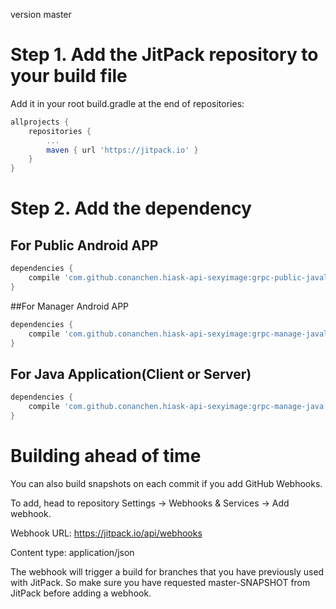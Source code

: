 
version master

# Step 1. Add the JitPack repository to your build file
Add it in your root build.gradle at the end of repositories:
```gradle
allprojects {
    repositories {
        ...
        maven { url 'https://jitpack.io' }
    }
}
```
	
# Step 2. Add the dependency
## For Public Android APP

```gradle
dependencies {
    compile 'com.github.conanchen.hiask-api-sexyimage:grpc-public-javalite:master-SNAPSHOT'
}
```
	
##For Manager Android APP

```gradle
dependencies {
    compile 'com.github.conanchen.hiask-api-sexyimage:grpc-manage-javalite:master-SNAPSHOT'
}
```
	
## For Java Application(Client or Server)
    
```gradle
dependencies {
    compile 'com.github.conanchen.hiask-api-sexyimage:grpc-manage-java:master-SNAPSHOT'
}
```
	
# Building ahead of time
You can also build snapshots on each commit if you add GitHub Webhooks.

To add, head to repository Settings -> Webhooks & Services -> Add webhook.

Webhook URL: https://jitpack.io/api/webhooks

Content type: application/json

The webhook will trigger a build for branches that you have previously used with JitPack. So make sure you have requested master-SNAPSHOT from JitPack before adding a webhook.

					